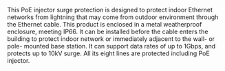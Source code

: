This PoE injector surge protection is designed to protect indoor Ethernet networks from lightning that may come from outdoor environment through the Ethernet cable. This product is enclosed in a metal weatherproof enclosure, meeting IP66. It can be installed before the cable enters the building to protect indoor network or immediately adjacent to the wall- or pole- mounted base station. It can support data rates of up to 1Gbps, and protects up to 10kV surge. All its eight lines are protected including PoE injector.
